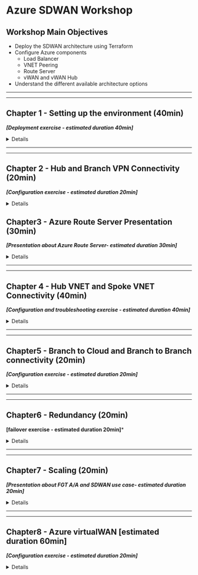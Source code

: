 # Azure SDWAN Workshop

## Workshop Main Objectives

* Deploy the SDWAN architecture using Terraform
* Configure Azure components
  * Load Balancer
  * VNET Peering
  * Route Server
  * vWAN and vWAN Hub
* Understand the different available architecture options

***
***

## Chapter 1 - Setting up the environment (40min)

***[Deployment exercise - estimated duration 40min]***

<details>

### Task 1 - Setup your AzureCloud Shell

* Login to Azure Cloud Portal [https://portal.azure.com/](https://portal.azure.com/) with the provided login/password

    ![cloudshell1](images/cloudshell-01.jpg)
    ![cloudshell2](images/cloudshell-02.jpg)

* Click on Cloud Shell icon on the Top Right side of the portal
* Select Bash

    ![cloudshell4](images/cloudshell-04.jpg)
    ![cloudshell5](images/cloudshell-05.jpg)

* Click on **show advanced settings**

    ![cloudshell6](images/cloudshell-06.jpg)

* Select **your own resource group** , use the the storage account available in that Resource Group, use the existing File Share **cloudshell**  (type cloudshell)

    ![cloudshell7](images/cloudshell-07.jpg)

* You should now have access to Azure Cloud Shell console

    ![cloudshell8](images/cloudshell-08.jpg)

### Task 2 - Run the Terraform Code

* Clone the Github repo `git clone https://github.com/FortinetSecDevOps/se-conf-sdwan-workshop.git`

    ![gitclone](images/git-clone.jpg)

* Move to the azure folder `cd ./se-conf-sdwan-workshop/azure/`
* Customize your project name and the User name, based on the user id that was assigned to you
  
  `vi terraform.tfvars`

    ![vi](images/vi.jpg)
    ![rgcustom](images/rg-customname.jpg)

* Run `Terraform init`
* Run `Terraform plan`
* Run `Terraform apply` and then answer `yes`

* At the end of this step you should have the following architecture
    ![global-step1](images/SDWAN_Workshop_global1.jpg)

### Task 3 - Verifications

* Using the Terraform output verify that you have Web and SSH access to the FortiGates

    ![output](images/output.jpg)

* Connect to the Branch sites FortiGates and check the VPN status. If they are down try to bring them UP

### Chapter 1 - QUIZ

* FortiGates in the Hub do not have public IPs attached to them, how are we able to access the Web UI then?
* Why the VPN connections are still down?

</details>

***
***

## Chapter 2 - Hub and Branch VPN Connectivity (20min)

***[Configuration exercise - estimated duration 20min]***

<details>

### Task 1 - Add the FortiGates to the Hub Load Balancer Backend Pool

* Go to the Hub External Load Balancer **sdwan-student01-workshop-hub1-elb1**
* Click on Backend pools
* Add FortiGate1 and FortiGate2 **port1 interfaces** and then click on Save

    ![hub-lb-backend](images/externallbbackend.jpg)

### Task 2 - Create load balancing rules for IPSEC VPN Traffic

* Click on the Hub external Load balance and go to Load balancing rules
* Create Load balacing rules for UDP 500 and UDP 4500

    ![hub-lb-rule1](images/externallbrule1.jpg)
    ![hub-lb-rule2](images/externallbrule2.jpg)

### Task 3 - Verifications

* Verify that the FortiGate are responding to Azure Load Balancer Health Checks: click on the Hub external Load balance and then go to Insights

    ![hub-lb-insights](images/externallbinsights.jpg)

* Verify that the VPN to the Hub are UP  (please reboot the Branch FortiGate once if the VPN does not come up)

    ![vpn](images/vpnup.jpg)

* Verify that the BGP peering with the hub is UP and that the Branch FortiGate learn the Hub and other Branches CIDRs

* At the end of this step you should have the following architecture
    ![global-step2](images/SDWAN_Workshop_global2.jpg)

### Task 4 - Traffic generation

### Chapter 2 - QUIZ

* Why one FortiGate is depicted as unhealthy by Azure LB?
* Why to access the FortiGates we used NAT rules, and for IPSEC VPN traffic we used Load balancing rules?
* Do FortiGates in the Branches learn Spoke11 and Spoke12 CIDRs?

</details>

## Chapter3 - Azure Route Server Presentation (30min)

***[Presentation about Azure Route Server- estimated duration 30min]***

<details>

</details>

***
***

## Chapter 4 - Hub VNET and Spoke VNET Connectivity (40min)

***[Configuration and troubleshooting exercise - estimated duration 40min]***

<details>

### Task 1 - Create the VNET peering

* Create a VNET peering between the Spoke11 VNET and the Hub VNET. Go to the Spoke VNET, studentxx-workshop-sdwan-spoke11 and then click on Peerings. (Please replace StudentXX with your own Student ID)
* Repeat the above between Spoke12 VNET and the Hub VNET

    ![vnetpeering1](images/spoke11-to-Hub-peering.jpg)

* Check now that the Branch FortiGate learn the Spoke11 VNET and Spoke12 VNET CIDRs

### Task 2 - Check Azure route server configuration and learned routes

* Go to Azure Route Server. Click on your Azure Route Server studentxx-workshop-sdwan-RouteServer. (Please replace StudentXX with your own Student ID)
* Click on Peers on the left side of the menu
* List the routes learned by Azure Route Server. Run the command below from your Azure Cloud Shell

```bash
student='student01'

az network routeserver peering list-learned-routes -g $student-workshop-sdwan --routeserver $student-workshop-sdwan-RouteServer --name sdwan-fgt1

az network routeserver peering list-learned-routes -g $student-workshop-sdwan --routeserver $student-workshop-sdwan-RouteServer --name sdwan-fgt2

```

### Task 3 - Create a Dynamic SDN object [troubleshooting required]

* Is your Hub FortiGate able to see the Dynamic filters ?
  * **Troubleshoot and Make the required changes to allow the FortiGate to retrieve the SDN filters.**

  * Hints:

    ***

    * FGT Branch3 is able to retrieve the filters, why that is not the case for the FortiGates Behind Load Balancers?
    * FGT Branch3 is standalone, all other FortiGates are in A-P HA, how does that affect traffic to retrieve SDN filters?

* On the Hub FortiGate, create a dynamic object that resolves to the Spoke VNETs VMs
* On the Hub FortiGate, use the object created above on policy3 to restrict traffic coming from the Branches

    ![policy3](images/policy3.jpg)

### Task 4 - Traffic generation

* Generate Traffic from Branch1 Primary FortiGate:  
    1. Connect to the Branch1 Primary FortiGate
    2. Configure ping-options to initiate traffic from FortiGate's private nic. 
    3. Initiate a ping to Spoke11 and Spoke12 Linux VM (10.11.1.4 and 10.12.1.4)

    ![traffic2](images/traffic2.jpg)

    ![traffic1](images/traffic1.jpg)

* Generate Traffic from Branch1 Linux VM:  
    1. Enable serial console access on Branch1 Linux VM
        * Click on the VM studentXX-sdwan-workshop-br1lnx1
        * Go to Boot diagnostics -> Settings ->  Select **Enable with custom storage account**
        * From the dropdown list, select the storage account that is assigned to you

            ![console1](images/ssh-br-lnx-console1.jpg)
            ![console2](images/ssh-br-lnx-console2.jpg)

    2. Go to the VM Serial Console
        ![console3](images/ssh-br-lnx-console3.jpg)

    3. Initiate a ping to Spoke11 and Spoke12 Linux VMs

    ```bash
     ping 10.11.1.4
     ping 10.12.1.4 
    ```

    ![traffic3](images/traffic3.jpg)

    4. Does it work ?

* At the end of this step  you should have the following architecture

    ![global-step3](images/SDWAN_Workshop_global3.jpg)

### Chapter 4 - QUIZ

* What was missing to allow the FortiGates to retrieve SDN connector filters
* Why the FortiGate is able to retrieve the SDN connector filters of its own resource group Only?
* Why the Branch FortiGate itself able to reach the remote spoke VNET VM (10.11.1.4 and 10.12.1.4) but the Linux VM behind the Branch FortiGate is not ?
* FortiGate at the Branch1 and Branch2 are both behind Azure Load Balancer (behind NAT). Branch1 to Branch2 traffic will successfully establish an ADVPN shortcut?

</details>

***
***

## Chapter5 - Branch to Cloud and Branch to Branch connectivity (20min)

***[Configuration exercise - estimated duration 20min]***

<details>

### Branch to Cloud

#### Task 1 - Create a route in the UDR

* Click on the Branch1 private route table (studentxx-sdwan-workshop-branch1_rt)
* Add a default route that points to the **Internal Load balancer listener**
* **Repeat the previous step to Branch2 and Branch3 Route Tables (please use the correct ip as the next hop ie the correct Internal Load balancer listener ip)**

    ![udr](images/defaultroutebranch1.jpg)

#### Task 2 - Generate traffic to the Hub

* Connect to the Branch1 Linux Host via the serial console
* Generate traffic to Hub

    ```bash
     ping 10.11.1.4
     ping 10.12.1.4 
    ```

* Does it work now ?

#### Task 3 - Check effective routes

* Go to your resource group and click on Spoke11 Linux VM
* Click on Networking in the Navigation Menu

    ![effectiveroutes1](images/effectiveroutes-lnx-1.jpg)

* Click on the VM nic
    ![effectiveroutes2](images/effectiveroutes-lnx-2.jpg)

* Click on **Effective routes**
    ![effectiveroutes3](images/effectiveroutes-lnx-3.jpg)

* Check that Azure Route Server has injected the Branch sites CIDRs learnt from the FGT

* Go to your resource group and click on the Hub FGT VM
* Click on Networking in the Navigation Menu

    ![effectiveroutes4](images/effectiveroutes-lnx-4.jpg)

* Click on the VM port2 nic
    ![effectiveroutes5](images/effectiveroutes-lnx-5.jpg)

* Click on **Effective routes**
    ![effectiveroutes6](images/effectiveroutes-lnx-6.jpg)

* Has Azure Route Server injected the Branch sites CIDRs learnt from the FGT?  Why ?

### Branch to Branch

#### Task 4 - Generate traffic between Branches

* Connect to the Branch1 Linux Host via the serial console
* Generate traffic to Branch2 Linux Host

   ```bash
     ping 172.17.5.4
    ```

* Check if an ADVPN shortcut has been created

### Chapter 5 - QUIZ

* Why Azure Route Server (ARS) has injected the Branch sites CIDRs to the Spoke VNET protected subnet but not the FortiGate private subnet?
* The Branch external Load balancer has two front end public ip. How do we ensure that traffic egressing Branch1 on port1 (isp1)  has always the same public ip applied? Same for traffic egressing Branch1 on port3 (isp2)

</details>

***
***

## Chapter6 - Redundancy (20min)

**[failover exercise - estimated duration 20min]***

<details>

### Task 1 - Generate ICMP traffic

* Access the serial console by clicking on the VM studentXX-sdwan-workshop-br1lnx1 and then Serial Console
* Ping a resource in the Hub as well as in a remote branch site `ping 10.11.1.4`

### Task 2 - Initiate a failover

* Connect to the Branch1 Primary FortiGate . Initiate a failover by rebooting the primary FortiGate
* Monitor the number of **lost Pings** and the **failover time**
* How long did it take ?
* Have the VPNs to the Hub been renegotiated upon failover or maintained ?

    ![failover](images/defaultroutebranch1.jpg)

### Task 3 - Generate TCP traffic

* Ensure that both units of Branch1 FGT in the cluster is up and running
* Access the serial console of Branch1 Linux VM by clicking on the VM studentXX-sdwan-workshop-br1lnx1 and then click on Serial Console
* Generate an SSH session to the Hub Linux VM

   ```bash
   ssh studentxx@10.11.1.4
   
   ```

* From Hub Linux VM SSH session generate a continuous stream of connections to track the failover event

   ```bash
   while true; date; do curl -I -sw '%{http_code}'  https://www.lemonde.fr/ ; echo -e "\n================="; sleep 1 ; done
   ```

* Connect to the Branch1 Primary FortiGate . Initiate a failover by rebooting the primary FortiGate
* Monitor the SSH connection
* Did you lose the TCP connection ?

### Chapter 6 - QUIZ

* How long was your failover time ?

* Why did we lose the SSH (TCP) session with a "short" failover time ?

</details>

***
***

## Chapter7 - Scaling (20min)

***[Presentation about FGT A/A and SDWAN use case- estimated duration 20min]***

<details>

</details>

***
***

## Chapter8 - Azure virtualWAN [estimated duration 60min]

***[Configuration exercise - estimated duration 20min]***

<details>

### Task 1 - Deployment

* Create your vWAN and the vWAN Hub using the CLI command below

* Please replace the student variable with your own Student ID

   ```bash
    student='student05'

    az network vwan create --name sdwan-$student-workshop-vwan --resource-group  $student-workshop-sdwan --location eastus --type Standard

    az network vhub create --address-prefix 10.14.0.0/16 --name $student-eastushub --resource-group $student-workshop-sdwan --vwan sdwan-$student-workshop-vwan --location eastus --sku Standard
   ```

    ![vwan1](images/vwan1.jpg)

* Navigate to your Resource Group and verify that you see your vWAN

    ![vwan2](images/vwan2.jpg)

* Click on your vWAN and verify that you see the virtual Hub you just deployed

    ![vwan3](images/vwan3.jpg)

* Click on the vWAN Hub and verify that the deployment and routing status complete

    ![vwan4](images/vwan4.jpg)

### Task 2 - Routing and VNET connection Configuration

* Go to your resource Group and then click on the Hub VNET
* Delete the Hub to Spoke VNET peerings (Please delete both Spoke11 and Spoke12 peerings)

    ![peeringdelete.jpg](images/peeringdelete.jpg)

* Create Virtual WAN Route Tables
  * Click on your virtual Hub and then click on Routing

    ![vwan3](images/vwan3.jpg)
    ![vwan-rtb1](images/vwan-rtb1.jpg)

  * Create a Route Table Called Spoke-VNETS. Keep all other settings unchanged

    ![vwan-rtb2](images/vwan-rtb2.jpg)

  * Repeat the same for FGT vWAN Route Table: FGT-VNET

    ![vwan-rtb3](images/vwan-rtb3.jpg)

* Create Virtual WAN  VNET Connections

  * Go to the vWAN, Click on Virtual Network Connection

    ![vwanconnection1](images/vnetconnection1.jpg)

    * Create a VNET connection for Spoke11, attach it to the Spoke-VNETS Route Table and propagate it to FGT-VNET Route Table[**Please choose your own Resource Group and your own VNET** ]

      ![vwanconnection2](images/vnetconnection2.jpg)

    * Repeat the same for Spoke12

    * Repeat the same for FGT VNET connection, attach it to the FGT-VNET Route Table. 
      * Does it work?
      * why?

    * Locate your own Azure Route Server and delete it

      ![findars](images/findars.jpg)
      ![deletears](images/deletears.jpg)

    * Try now to connect the FGT VNET to the vWAN Hub, attach it to the FGT-VNET Route Table.
      * Does it work now ?
      * why ?

        ![vwanconnection3](images/vnetconnection3.jpg)
        ![vwanconnection4](images/vnetconnection4.jpg)

* Configure Spoke-VNETS Route Table

  * Go your vWAN Hub, click on Routing and then click on Spoke-VNETS Route Table

      ![vwanhubrouting1](images/vwanhubrouting1.jpg)
      ![vwanhubrouting2](images/vwanhubrouting2.jpg)

    * Add a default route that points to the FortiGate VNET connection. The next hop ip is the **Primary FGT port2 ip**
      ![vwanhubrouting3](images/vwanhubrouting3.jpg)

    * Verify that this default route has been propagated to the Spokes VNETs
      * Go to the Spoke11 Linux VM -> Networking -> Click on nic and then click on **Effective Routes**

      ![vwanhubrouting4](images/vwanhubrouting4.jpg)
      ![vwanhubrouting5](images/vwanhubrouting5.jpg)

* At the end of this step you should have the following architecture

    ![global4](images/SDWAN_Workshop_global4.jpg)  

### Task 3 - Traffic generation [troubleshooting required]

* Connect to the Branch1 Linux Host via the serial console
* Generate traffic to Hub

    ```bash
     ping 10.11.1.4
    ```

* Does it work ?

    ![vwan-flow1.jpg](images/vwan-flow1.jpg)  

* Troubleshoot and make all the required changes to make it work

  * Hints:

    ***

    * FGT Branch1 does it learn routes to spokes from the Hub?
    * Configure the Hub FGT to advertise Spoke11 and Spoke12 CIDRs to the Branches
      * On the Hub FGT, add Static Routes to Spoke11 and Spoke12. **What would be the next-hop ?**
      * Add Spoke11 and Spoke12 to the list of networks under BGP configuration

      ![bgp1](images/bgp1.jpg)

      * Verify that Branches are now receiving Spoke11 and Spoke12 CIDRs. Use the command
        `get router info routing-table all`

      * Does it work now or not yet ?
      * Take a packet capture on the Hub, Do you see echo-requests arriving?  
        `diagnose sniffer packet any 'net 10.11.0.0/16' 4 0 a`

      * Traffic is egressing the Hub FGT on port2, but you don't see any reply?... What is missing?  
        * Check FGT Hub port2 **effective routes**?
        * Do you see spoke11 and spoke12 CIDRs? Why the vWAN is not propagating them to the Route Table attached to the FGT private subnet ?  
        * Check the Route Table **configuration** settings

        ![bgp2](images/bgp2.jpg)

### Chapter 8 - QUIZ

* Why we were not able to attach the Hub FortiGate VNET to vWAN until we deleted Azure Route Server ?

* Why the vWAN was not able to inject Spoke11 and Spoke12 VNETs CIDRs to FortiGate Private UDR?

* The above setting is normally set to "yes", why did we set it to "no" ? Hint: We had Azure Route Server before

* In the Spokes-VNET vWAN Route Table, the next-hop is the Primary FortiGate IP. What should we add/ do to handle failover ?

</details>

